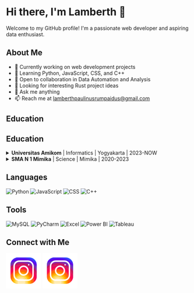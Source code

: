 # Hi there, I'm Lamberth 👋

Welcome to my GitHub profile! I'm a passionate web developer and aspiring data enthusiast. 

## About Me

- 🔭 Currently working on web development projects
- 🌱 Learning Python, JavaScript, CSS, and C++
- 👯 Open to collaboration in Data Automation and Analysis
- 🤔 Looking for interesting Rust project ideas
- 💬 Ask me anything
- 📫 Reach me at lamberthpaulinusrumpaidus@gmail.com

## Education 

## Education

<details>
  <summary><b>Universitas Amikom</b> | Informatics | Yogyakarta | 2023-NOW</summary>
  
  - Pursuing my passion for technology at the renowned Universitas Amikom.
  - Gaining valuable insights into the world of informatics, honing my coding skills.
  - Collaborating with bright minds on exciting projects.
  - Building a strong foundation for my future career in IT.

</details>

<details>
  <summary><b>SMA N 1 Mimika</b> | Science | Mimika | 2020-2023</summary>
  
  - Nurturing my curiosity in the realm of science and mathematics.
  - Participating in science fairs and academic competitions.
  - Fostering a love for learning and problem-solving.
  - Shaping my academic journey towards a bright future.

</details>


## Languages

![Python](https://img.shields.io/badge/Python-3776AB?style=for-the-badge&logo=python&logoColor=white)
![JavaScript](https://img.shields.io/badge/JavaScript-F7DF1E?style=for-the-badge&logo=javascript&logoColor=black)
![CSS](https://img.shields.io/badge/CSS3-1572B6?style=for-the-badge&logo=css3&logoColor=white)
![C++](https://img.shields.io/badge/C++-00599C?style=for-the-badge&logo=c%2B%2B&logoColor=white)

## Tools

![MySQL](https://img.shields.io/badge/MySQL-4479A1?style=for-the-badge&logo=mysql&logoColor=white)
![PyCharm](https://img.shields.io/badge/PyCharm-000000?style=for-the-badge&logo=pycharm&logoColor=white)
![Excel](https://img.shields.io/badge/Excel-217346?style=for-the-badge&logo=microsoft-excel&logoColor=white)
![Power BI](https://img.shields.io/badge/Power%20BI-F2C811?style=for-the-badge&logo=power-bi&logoColor=black)
![Tableau](https://img.shields.io/badge/Tableau-E97627?style=for-the-badge&logo=tableau&logoColor=white)

## Connect with Me

[![Instagram](./img/instagram-light.svg)](https://instagram.com/lamberthrumpaidus06#gh-light-mode-only)
[![Instagram](./img/instagram-dark.svg)](https://instagram.com/lamberthrumpaidus06#gh-dark-mode-only)
